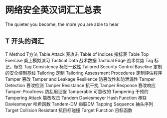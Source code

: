 # 网络安全英汉词汇汇总表

The quieter you become, the more you are able to hear

## T 开头的词汇

T Method T方法
Table Attack 表攻击
Table of Indices 指标表
Table Top Exercise 桌上模拟演习
Tactical Data 战术数据
Tactical Edge 战术优势
Tag 标记，标签
Tag Consistency 标签一致性
Tailored Security Control Baseline 定制的安全控制基线
Tailoring 定制
Tailoring Assessment Procedures 定制评估程序
Tamper 篡改
Tamper and Leakage Resilience 防篡改性和防泄漏性
Tamper Detection 篡改检测
Tamper Resistance 抗干扰
Tamper Response 篡改响应
Tamper-Proofness 防乱用证据
Tamperable 可篡改的
Tampering 干预的
Tampering Attack 篡改攻击
Tandem Daviesmeyer Hash Function 串联Daviesmeyer 哈希函数
Tandem-DM 串联DM
Tapping Sequence 抽头序列
Target Collision Resistant 抗目标碰撞
Target Function 目标函数